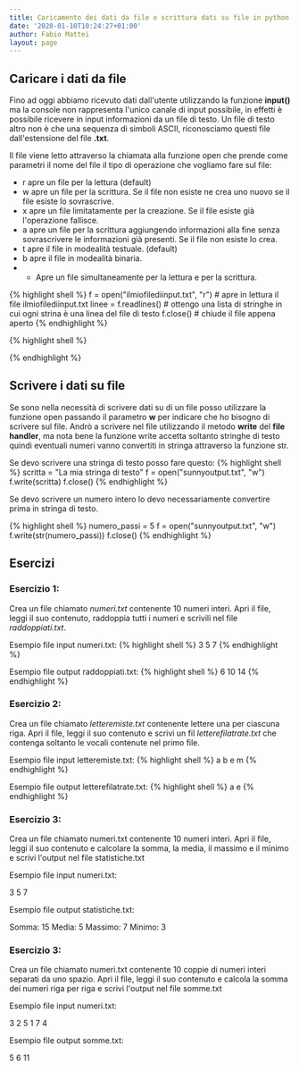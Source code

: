 ```yaml
---
title: Caricamento dei dati da file e scrittura dati su file in python
date: '2020-01-10T10:24:27+01:00'
author: Fabio Mattei
layout: page
---
```


## Caricare i dati da file

Fino ad oggi abbiamo ricevuto dati dall'utente utilizzando la funzione **input()** ma la console non rappresenta l'unico canale di input possibile, in effetti è possibile ricevere in input informazioni da un file di testo. Un file di testo altro non è che una sequenza di simboli ASCII, riconosciamo questi file dall'estensione del file **.txt**.

Il file viene letto attraverso la chiamata alla funzione open che prende come parametri il nome del file il tipo di operazione che vogliamo fare sul file:

* r apre un file per la lettura (default)
* w apre un file per la scrittura. Se il file non esiste ne crea uno nuovo se il file esiste lo sovrascrive.
* x apre un file limitatamente per la creazione. Se il file esiste già l'operazione fallisce.
* a apre un file per la scrittura aggiungendo informazioni alla fine senza sovrascrivere le informazioni già presenti. Se il file non esiste lo crea.
* t apre il file in modealità testuale. (default)		
* b apre il file in modealità binaria.		
* + Apre un file simultaneamente per la lettura e per la scrittura.

{% highlight shell %}
f = open("ilmiofilediinput.txt", "r")  # apre in lettura il file ilmiofilediinput.txt
linee = f.readlines()                  # ottengo una lista di stringhe in cui ogni strina è una linea del file di testo
f.close()                              # chiude il file appena aperto
{% endhighlight %}


{% highlight shell %}

{% endhighlight %}


## Scrivere i dati su file

Se sono nella necessità di scrivere dati su di un file posso utilizzare la funzione open passando il parametro **w** per indicare che ho bisogno di scrivere sul file.
Andrò a scrivere nel file utilizzando il metodo **write** del **file handler**, ma nota bene la funzione write accetta soltanto stringhe di testo quindi eventuali numeri vanno convertiti in stringa attraverso la funzione str.

Se devo scrivere una stringa di testo posso fare questo:
{% highlight shell %}
scritta = "La mia stringa di testo"
f = open("sunnyoutput.txt", "w")
f.write(scritta)
f.close()
{% endhighlight %}

Se devo scrivere un numero intero lo devo necessariamente convertire prima in stringa di testo.

{% highlight shell %}
numero_passi = 5
f = open("sunnyoutput.txt", "w")
f.write(str(numero_passi))
f.close()
{% endhighlight %}

## Esercizi 

### Esercizio 1:

Crea un file chiamato *numeri.txt* contenente 10 numeri interi. Apri il file, leggi il suo contenuto, raddoppia tutti i numeri e scrivili nel file *raddoppiati.txt*.

Esempio file input numeri.txt:
{% highlight shell %}
3
5
7
{% endhighlight %}

Esempio file output raddoppiati.txt:
{% highlight shell %}
6
10
14
{% endhighlight %}


### Esercizio 2:

Crea un file chiamato *letteremiste.txt* contenente lettere una per ciascuna riga. Apri il file, leggi il suo contenuto e scrivi un fil *letterefilatrate.txt* che contenga soltanto le vocali contenute nel primo file.

Esempio file input letteremiste.txt:
{% highlight shell %}
a
b
e
m
{% endhighlight %}

Esempio file output letterefilatrate.txt:
{% highlight shell %}
a
e
{% endhighlight %}

### Esercizio 3:

Crea un file chiamato numeri.txt contenente 10 numeri interi. Apri il file, leggi il suo contenuto e calcolare la somma, la media, il massimo e il minimo  e scrivi l'output nel file statistiche.txt

Esempio file input numeri.txt:

3
5
7

Esempio file output statistiche.txt:

Somma: 15
Media: 5
Massimo: 7
Minimo: 3

### Esercizio 3:

Crea un file chiamato numeri.txt contenente 10 coppie di numeri interi separati da uno spazio. Apri il file, leggi il suo contenuto e calcola la somma dei numeri riga per riga e scrivi l'output nel file somme.txt

Esempio file input numeri.txt:

3 2
5 1
7 4

Esempio file output somme.txt:

5
6
11

